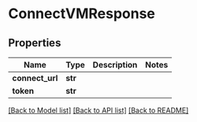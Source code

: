 # ConnectVMResponse

## Properties
Name | Type | Description | Notes
------------ | ------------- | ------------- | -------------
**connect_url** | **str** |  | 
**token** | **str** |  | 

[[Back to Model list]](../README.md#documentation-for-models) [[Back to API list]](../README.md#documentation-for-api-endpoints) [[Back to README]](../README.md)


